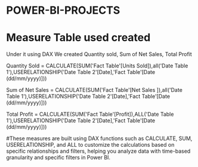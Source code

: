 # POWER-BI-PROJECTS
# Measure Table used created
Under it using DAX We created Quantity sold, Sum of Net Sales, Total Profit

Quantity Sold = CALCULATE(SUM('Fact Table'[Units Sold]),all('Date Table 1'),USERELATIONSHIP('Date Table 2'[Date],'Fact Table'[Date (dd/mm/yyyy)]))

Sum of Net Sales = CALCULATE(SUM('Fact Table'[Net Sales  ]),all('Date Table 1'),USERELATIONSHIP('Date Table 2'[Date],'Fact Table'[Date (dd/mm/yyyy)]))

Total Profit = CALCULATE(SUM('Fact Table'[Profit]),ALL('Date Table 1'),USERELATIONSHIP('Date Table 2'[Date],'Fact Table'[Date (dd/mm/yyyy)]))

#These measures are built using DAX functions such as CALCULATE, SUM, USERELATIONSHIP, and ALL to customize the calculations based on specific relationships and filters, helping you analyze data with time-based granularity and specific filters in Power BI.
